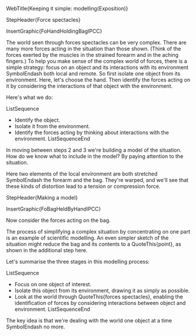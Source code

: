 WebTitle{Keeping it simple: modelling(Exposition)}

StepHeader{Force spectacles}

InsertGraphic{FoHandHoldingBagIPCC}

The world seen through forces spectacles can be very complex. There are many more forces acting in the situation than those shown. (Think of the forces exerted by the muscles in the strained forearm and in the aching fingers.) To help you make sense of the complex world of forces, there is a simple strategy: focus on an object and its interactions with its environment SymbolEndash both local and remote. So first isolate one object from its environment. Here, let's choose the hand. Then identify the forces acting on it by considering the interactions of that object with the environment.

Here's what we do:

ListSequence
- Identify the object.
- Isolate it from the environment.
- Identify the forces acting by thinking about interactions with the environment.
ListSequenceEnd

In moving between steps 2 and 3 we're building a model of the situation. How do we know what to include in the model? By paying attention to the situation.

Here two elements of the local environment are both stretched SymbolEndash the forearm and the bag. They're warped, and we'll see that these kinds of distortion lead to a tension or compression force.

StepHeader{Making a model}

InsertGraphic{FoBagHeldByHandIPCC}

Now consider the forces acting on the bag.

The process of simplifying a complex situation by concentrating on one part is an example of scientific modelling. An even simpler sketch of the situation might reduce the bag and its contents to a QuoteThis{point}, as shown in the additional step here.

Let's summarise the three stages in this modelling process:

ListSequence
- Focus on one object of interest.
- Isolate this object from its environment, drawing it as simply as possible.
- Look at the world through QuoteThis{forces spectacles}, enabling the identification of forces by considering interactions between object and environment.
ListSequenceEnd

The key idea is that we're dealing with the world one object at a time SymbolEndash no more.

